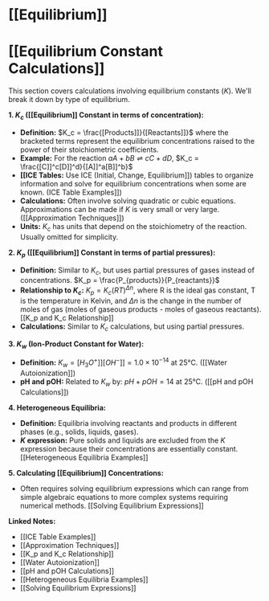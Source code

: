 # [[Equilibrium]]
# [[Equilibrium Constant Calculations]]

This section covers calculations involving equilibrium constants ($K$).  We'll break it down by type of equilibrium.

**1. $K_c$ ([[Equilibrium]] Constant in terms of concentration):**

*   **Definition:** $K_c = \frac{[Products]]}{[Reactants]]}$  where the bracketed terms represent the equilibrium concentrations raised to the power of their stoichiometric coefficients.
*   **Example:** For the reaction $aA + bB \rightleftharpoons cC + dD$,  $K_c = \frac{[C]]^c[D]]^d}{[A]]^a[B]]^b}$
*   **[[ICE Tables:**  Use ICE (Initial, Change, Equilibrium]]) tables to organize information and solve for equilibrium concentrations when some are known.  (ICE Table Examples]])
*   **Calculations:** Often involve solving quadratic or cubic equations.  Approximations can be made if $K$ is very small or very large. ([[Approximation Techniques]])
*   **Units:** $K_c$ has units that depend on the stoichiometry of the reaction.  Usually omitted for simplicity.

**2. $K_p$ ([[Equilibrium]] Constant in terms of partial pressures):**

*   **Definition:**  Similar to $K_c$, but uses partial pressures of gases instead of concentrations. $K_p = \frac{P_{products}}{P_{reactants}}$
*   **Relationship to $K_c$:** $K_p = K_c(RT)^{\Delta n}$, where R is the ideal gas constant, T is the temperature in Kelvin, and $\Delta n$ is the change in the number of moles of gas (moles of gaseous products - moles of gaseous reactants). [[K_p and K_c Relationship]]
*   **Calculations:**  Similar to $K_c$ calculations, but using partial pressures.


**3.  $K_w$ (Ion-Product Constant for Water):**

*   **Definition:** $K_w = [H_3O^+]][OH^-]] = 1.0 \times 10^{-14}$ at 25°C.  ([[Water Autoionization]])
*   **pH and pOH:** Related to $K_w$ by: $pH + pOH = 14$ at 25°C.  ([[pH and pOH Calculations]])


**4. Heterogeneous Equilibria:**

*   **Definition:** Equilibria involving reactants and products in different phases (e.g., solids, liquids, gases).
*   **$K$ expression:** Pure solids and liquids are excluded from the $K$ expression because their concentrations are essentially constant. [[Heterogeneous Equilibria Examples]]


**5. Calculating [[Equilibrium]] Concentrations:**

*   Often requires solving equilibrium expressions which can range from simple algebraic equations to more complex systems requiring numerical methods. [[Solving Equilibrium Expressions]]


**Linked Notes:**

* [[ICE Table Examples]]
* [[Approximation Techniques]]
* [[K_p and K_c Relationship]]
* [[Water Autoionization]]
* [[pH and pOH Calculations]]
* [[Heterogeneous Equilibria Examples]]
* [[Solving Equilibrium Expressions]]

